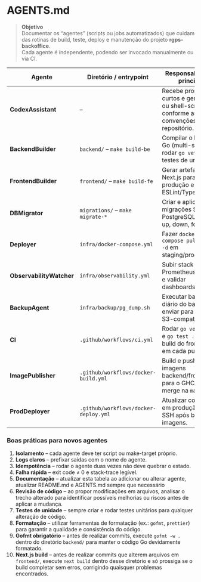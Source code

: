# AGENTS.md

> **Objetivo**  
> Documentar os “agentes” (scripts ou jobs automatizados) que cuidam das rotinas
> de build, teste, deploy e manutenção do projeto **rgps-backoffice**.  
> Cada agente é independente, podendo ser invocado manualmente ou via CI.

| Agente | Diretório / entrypoint | Responsabilidade principal |
|--------|-----------------------|----------------------------|
| **CodexAssistant** | – | Recebe prompts curtos e gera código ou shell-scripts conforme as convenções deste repositório. |
| **BackendBuilder** | `backend/` – `make build-be` | Compilar o binário Go (multi-stage), rodar `go vet` e testes de unidade. |
| **FrontendBuilder** | `frontend/` – `make build-fe` | Gerar artefatos Next.js para produção e verificar ESLint/TypeScript. |
| **DBMigrator** | `migrations/` – `make migrate-*` | Criar e aplicar migrações SQL no PostgreSQL (create, up, down, force). |
| **Deployer** | `infra/docker-compose.yml` | Fazer `docker-compose pull && up -d` em staging/produção. |
| **ObservabilityWatcher** | `infra/observability.yml` | Subir stack Prometheus/Grafana e validar dashboards. |
| **BackupAgent** | `infra/backup/pg_dump.sh` | Executar backup diário do banco e enviar para bucket S3-compatível. |
| **CI** | `.github/workflows/ci.yml` | Rodar `go vet ./...` e `go test ./...` e build do frontend em cada push. |
| **ImagePublisher** | `.github/workflows/docker-build.yml` | Build e push das imagens backend/frontend para o GHCR a cada merge na `main`. |
| **ProdDeployer** | `.github/workflows/docker-deploy.yml` | Atualizar containers em produção via SSH após build das imagens. |

### Boas práticas para novos agentes

1. **Isolamento** – cada agente deve ter script ou make-target próprio.  
2. **Logs claros** – prefixar saídas com o nome do agente.  
3. **Idempotência** – rodar o agente duas vezes não deve quebrar o estado.  
4. **Falha rápida** – exit code ≠ 0 e stack-trace legível.
5. **Documentação** – atualizar esta tabela ao adicionar ou alterar agente, atualizar README.md e AGENTS.md sempre que necessário
6. **Revisão de código** – ao propor modificações em arquivos, analisar o trecho alterado para identificar possíveis melhorias ou riscos antes de aplicar a mudança.
7. **Testes de unidade** – sempre criar e rodar testes unitários para qualquer alteração de código.
8. **Formatação** – utilizar ferramentas de formatação (ex.: `gofmt`, `prettier`) para garantir a qualidade e consistência do código.
9. **Gofmt obrigatório** – antes de realizar commits, execute `gofmt -w .` dentro do diretório `backend/` para manter o código Go devidamente formatado.
10. **Next.js build** – antes de realizar commits que alterem arquivos em `frontend/`, execute `next build` dentro desse diretório e só prossiga se o build completar sem erros, corrigindo quaisquer problemas encontrados.

